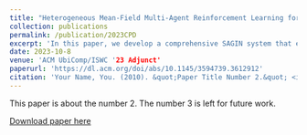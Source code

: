 ```yaml
---
title: "Heterogeneous Mean-Field Multi-Agent Reinforcement Learning for Communication Routing Selection in SAGI-Net"
collection: publications
permalink: /publication/2023CPD
excerpt: 'In this paper, we develop a comprehensive SAGIN system that encompasses five distinct communication links and propose an efficient cooperative multi-type multi-agent deep reinforcement learning (CMT-MARL) method to address the resource management issue.'
date: 2023-10-8
venue: 'ACM UbiComp/ISWC '23 Adjunct'
paperurl: 'https://dl.acm.org/doi/abs/10.1145/3594739.3612912'
citation: 'Your Name, You. (2010). &quot;Paper Title Number 2.&quot; <i>Journal 1</i>. 1(2).'
---
```

This paper is about the number 2. The number 3 is left for future work.

[Download paper here](http://Dylan2020THU.github.io/files/3594739.3612912.pdf)

[//]: # (Recommended citation: Your Name, You. &#40;2010&#41;. "Paper Title Number 2." <i>Journal 1</i>. 1&#40;2&#41;.)